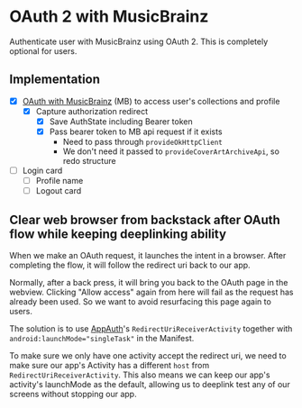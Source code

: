 # OAuth 2 with MusicBrainz

Authenticate user with MusicBrainz using OAuth 2.
This is completely optional for users.

## Implementation

- [x] [OAuth with MusicBrainz](https://musicbrainz.org/doc/Development/OAuth2) (MB) to access user's collections and profile
  - [x] Capture authorization redirect
    - [x] Save AuthState including Bearer token
    - [x] Pass bearer token to MB api request if it exists
      - Need to pass through `provideOkHttpClient`
      - We don't need it passed to `provideCoverArtArchiveApi`, so redo structure
- [ ] Login card
  - [ ] Profile name
  - [ ] Logout card

## Clear web browser from backstack after OAuth flow while keeping deeplinking ability

When we make an OAuth request, it launches the intent in a browser.
After completing the flow, it will follow the redirect uri back to our app.

Normally, after a back press, it will bring you back to the OAuth page in the webview.
Clicking "Allow access" again from here will fail as the request has already been used.
So we want to avoid resurfacing this page again to users.

The solution is to use [AppAuth](https://github.com/openid/AppAuth-Android)'s `RedirectUriReceiverActivity`
together with `android:launchMode="singleTask"` in the Manifest.

To make sure we only have one activity accept the redirect uri, we need to make sure our app's
Activity has a different `host` from `RedirectUriReceiverActivity`.
This also means we can keep our app's activity's launchMode as the default, allowing us to
deeplink test any of our screens without stopping our app.
